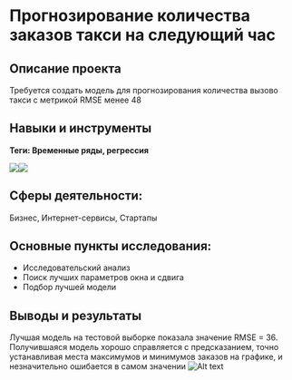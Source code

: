 # Прогнозирование количества заказов такси на следующий час
## Описание проекта
Требуется создать модель для прогнозирования количества вызово такси с метрикой RMSE менее 48
## Навыки и инструменты
**Теги: Временные ряды, регрессия**

<img src="https://img.shields.io/badge/statsmodels-black?style=flat-square&"/><img src="https://img.shields.io/badge/Scikitlearn-Black?style=flat-square&logo=scikitlearn&logoColor=yellow"/>
## Сферы деятельности:
Бизнес, Интернет-сервисы, Стартапы
## Основные пункты исследования:
 - Исследовательский анализ
 - Поиск лучших параметров окна и сдвига
 - Подбор лучшей модели

## Выводы и результаты
   Лучшая модель на тестовой выборке показала значение RMSE = 36. Получившаяся модель хорошо справляется с предсказанием, точно устанавливая места максимумов и минимумов заказов на графике, и незначительно ошибается в самом значении
![Alt text](relative%20path/to/img.jpg?raw=true "Title")